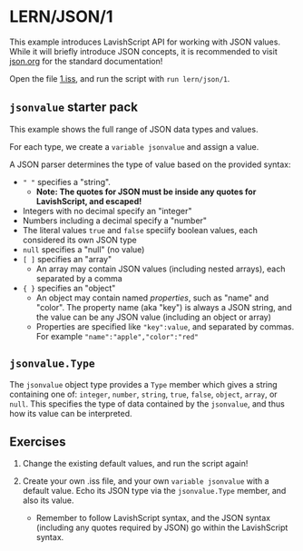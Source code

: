 # LERN/JSON/1
This example introduces LavishScript API for working with JSON values. While it will briefly introduce JSON concepts, it is recommended to visit [json.org](json.org) for the standard documentation!

Open the file [1.iss](1.iss), and run the script with ```run lern/json/1```.

## ```jsonvalue``` starter pack
This example shows the full range of JSON data types and values.

For each type, we create a ```variable jsonvalue``` and assign a value. 

A JSON parser determines the type of value based on the provided syntax:
* ```" "``` specifies a "string". 
  * **Note: The quotes for JSON must be inside any quotes for LavishScript, and escaped!**
* Integers with no decimal specify an "integer"
* Numbers including a decimal specify a "number"
* The literal values ```true``` and ```false``` speciify boolean values, each considered its own JSON type
* ```null``` specifies a "null" (no value)
* ```[ ]``` specifies an "array"
  * An array may contain JSON values (including nested arrays), each separated by a comma
* ```{ }``` specifies an "object"
  * An object may contain named *properties*, such as "name" and "color". The property name (aka "key") is always a JSON string, and the value can be any JSON value (including an object or array)
   * Properties are specified like ```"key":value```, and separated by commas. For example `"name":"apple","color":"red"`

## ```jsonvalue.Type```
The ```jsonvalue``` object type provides a ```Type``` member which gives a string containing one of: ```integer```, ```number```, ```string```, ```true```, ```false```, ```object```, ```array```, or ```null```. This specifies the type of data contained by the ```jsonvalue```, and thus how its value can be interpreted.


## Exercises

1. Change the existing default values, and run the script again!

2. Create your own .iss file, and your own `variable jsonvalue` with a default value. Echo its JSON type via the ```jsonvalue.Type``` member, and also its value.
   * Remember to follow LavishScript syntax, and the JSON syntax (including any quotes required by JSON) go within the LavishScript syntax.

